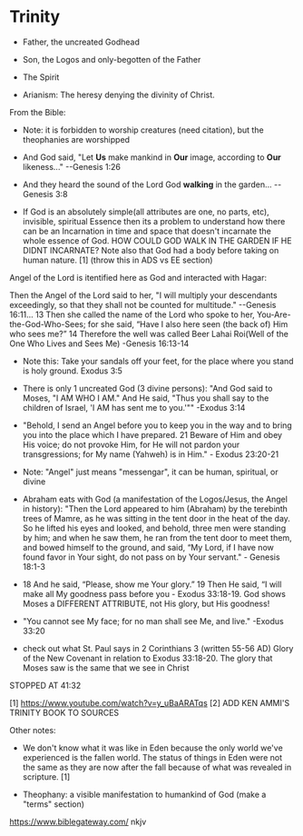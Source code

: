 # Trinity

<div class="box" markdown="1">
</div>

- Father, the uncreated Godhead
- Son, the Logos and only-begotten of the Father
- The Spirit

- Arianism: The heresy denying the divinity of Christ.

From the Bible:

- Note: it is forbidden to worship creatures (need citation), but the theophanies are worshipped

- And God said, "Let **Us** make mankind in **Our** image, according to **Our** likeness..." --Genesis 1:26

- And they heard the sound of the Lord God **walking** in the garden... -- Genesis 3:8

- If God is an absolutely simple(all attributes are one, no parts, etc), invisible, spiritual Essence then its a problem to understand how there can be an Incarnation in time and space that doesn't incarnate the whole essence of God.  HOW COULD GOD WALK IN THE GARDEN IF HE DIDNT INCARNATE?  Note also that God had a body before taking on human nature. [1] (throw this in ADS vs EE section)




Angel of the Lord is itentified here as God and interacted with Hagar:

<div class="box" markdown="1">
Then the Angel of the Lord said to her, "I will multiply your descendants exceedingly, so that they shall not be counted for multitude." --Genesis 16:11... 13 Then she called the name of the Lord who spoke to her, You-Are-the-God-Who-Sees; for she said, “Have I also here seen (the back of) Him who sees me?” 14 Therefore the well was called Beer Lahai Roi(Well of the One Who Lives and Sees Me) -Genesis 16:13-14
</div>

- Note this: Take your sandals off your feet, for the place where you stand is holy ground. Exodus 3:5

- There is only 1 uncreated God (3 divine persons): "And God said to Moses, "I AM WHO I AM." And He said, "Thus you shall say to the children of Israel, 'I AM has sent me to you.'"" -Exodus 3:14

- "Behold, I send an Angel before you to keep you in the way and to bring you into the place which I have prepared. 21 Beware of Him and obey His voice; do not provoke Him, for He will not pardon your transgressions; for My name (Yahweh) is in Him." - Exodus 23:20-21

- Note: "Angel" just means "messengar", it can be human, spiritual, or divine

- Abraham eats with God (a manifestation of the Logos/Jesus, the Angel in history): "Then the Lord appeared to him (Abraham) by the terebinth trees of Mamre, as he was sitting in the tent door in the heat of the day. So he lifted his eyes and looked, and behold, three men were standing by him; and when he saw them, he ran from the tent door to meet them, and bowed himself to the ground, and said, “My Lord, if I have now found favor in Your sight, do not pass on by Your servant." - Genesis 18:1-3

- 18 And he said, “Please, show me Your glory.” 19 Then He said, “I will make all My goodness pass before you - Exodus 33:18-19.  God shows Moses a DIFFERENT ATTRIBUTE, not His glory, but His goodness!

- "You cannot see My face; for no man shall see Me, and live." -Exodus 33:20

- check out what St. Paul says in 2 Corinthians 3 (written 55-56 AD) Glory of the New Covenant in relation to Exodus 33:18-20.  The glory that Moses saw is the same that we see in Christ

STOPPED AT 41:32

[1] https://www.youtube.com/watch?v=y_uBaARATqs
[2] ADD KEN AMMI'S TRINITY BOOK TO SOURCES

Other notes:

- We don't know what it was like in Eden because the only world we've experienced is the fallen world.  The status of things in Eden were not the same as they are now after the fall because of what was revealed in scripture. [1]

- Theophany: a visible manifestation to humankind of God (make a "terms" section)



https://www.biblegateway.com/
nkjv